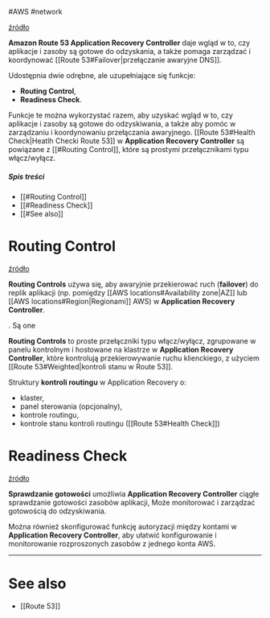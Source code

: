 #AWS #network

[źródło](https://docs.aws.amazon.com/r53recovery/latest/dg/what-is-route53-recovery.html)

**Amazon Route 53 Application Recovery Controller** daje wgląd w to, czy aplikacje i zasoby są gotowe do odzyskania, a także pomaga zarządzać i koordynować [[Route 53#Failover|przełączanie awaryjne DNS]].

Udostępnia dwie odrębne, ale uzupełniające się funkcje:

- **Routing Control**,
- **Readiness Check**.

Funkcje te można wykorzystać razem, aby uzyskać wgląd w to, czy aplikacje i zasoby są gotowe do odzyskiwania, a także aby pomóc w zarządzaniu i koordynowaniu przełączania awaryjnego. [[Route 53#Health Check|Heatlh Checki Route 53]] w **Application Recovery Controller** są powiązane z [[#Routing Control]], które są prostymi przełącznikami typu włącz/wyłącz.

##### Spis treści

- [[#Routing Control]]
- [[#Readiness Check]]
- [[#See also]]

# Routing Control

[źródło](https://docs.aws.amazon.com/r53recovery/latest/dg/routing-control.html)

**Routing Controls** używa się, aby awaryjnie przekierować ruch (**failover**) do replik aplikacji (np. pomiędzy [[AWS locations#Availability zone|AZ]] lub [[AWS locations#Region|Regionami]] AWS) w **Application Recovery Controller**.

. Są one

**Routing Controls** to proste przełączniki typu włącz/wyłącz, zgrupowane w panelu kontrolnym i hostowane na klastrze w **Application Recovery Controller**, które kontrolują przekierowywanie ruchu klienckiego, z użyciem [[Route 53#Weighted|kontroli stanu w Route 53]].

Struktury **kontroli routingu** w Application Recovery o:

- klaster,
- panel sterowania (opcjonalny),
- kontrole routingu,
- kontrole stanu kontroli routingu ([[Route 53#Health Check]])

# Readiness Check

[źródło](https://docs.aws.amazon.com/r53recovery/latest/dg/recovery-readiness.html)

**Sprawdzanie gotowości** umożliwia **Application Recovery Controller** ciągłe sprawdzanie gotowości zasobów aplikacji,
Może monitorować i zarządzać gotowością do odzyskiwania.

Można również skonfigurować funkcję autoryzacji między kontami w **Application Recovery Controller**, aby ułatwić konfigurowanie i monitorowanie rozproszonych zasobów z jednego konta AWS.

---

# See also

- [[Route 53]]
